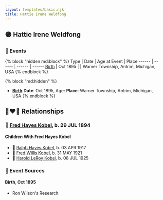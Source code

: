 ```yaml
---
layout: templates/basic.njk
title: Hattie Irene Weldfong
---
```

## 🟣 Hattie Irene Weldfong


### 📆 Events

{% block "hidden md:block" %}
Type | Date | Age at Event | Place
------ | ------ | ------ | ------
[Birth](#event-event-3) | Oct 1895 |  | Warner Township, Antrim, Michigan, USA
{% endblock %}

{% block "md:hidden" %}
- **[Birth](#event-event-3)**
**Date**: Oct 1895, Age:
**Place**: Warner Township, Antrim, Michigan, USA
{% endblock %}

## 👩‍❤️‍👨 Relationships

### 🔵 [Fred Hayes Kobel](/people/1/1672312), b. 29 JUL 1894

#### Children With Fred Hayes Kobel
* 🔵 [Ralph Hayes Kobel](/people/7/77168350), b. 03 APR 1917
* 🔵 [Fred Willis Kobel](/people/5/51851068), b. 31 MAY 1921
* 🔵 [Harold LeRoy Kobel](/people/6/65495296), b. 08 JUL 1925
### 📰 Event Sources

#### <a id="event-event-3"></a> Birth, Oct 1895
* Ron Wilson's Research